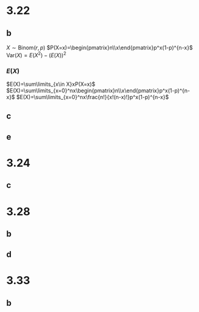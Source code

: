 # 3.22

## b

$X\sim\text{Binom}(r,p)$
$P(X=x)=\begin{pmatrix}n\\x\end{pmatrix}p^x(1-p)^{n-x}$
$\text{Var}(X)=E(X^2)-(E(X))^2$

### $E(X)$

$E(X)=\sum\limits_{x\in X}xP(X=x)$
$E(X)=\sum\limits_{x=0}^nx\begin{pmatrix}n\\x\end{pmatrix}p^x(1-p)^{n-x}$
$E(X)=\sum\limits_{x=0}^nx\frac{n!}{x!(n-x)!}p^x(1-p)^{n-x}$

## c

## e

# 3.24

## c

# 3.28

## b

## d

# 3.33

## b
